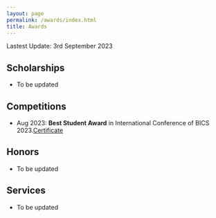 ```yaml
---
layout: page
permalink: /awards/index.html
title: Awards
---
```


Lastest Update: 3rd September 2023

## Scholarships

- To be updated

## Competitions

- Aug 2023: **Best Student Award** in International Conference of BICS 2023.[Certificate](https://cbachen1997.github.io/awards/BICS2023.jpg)



## Honors

- To be updated


## Services

- To be updated


